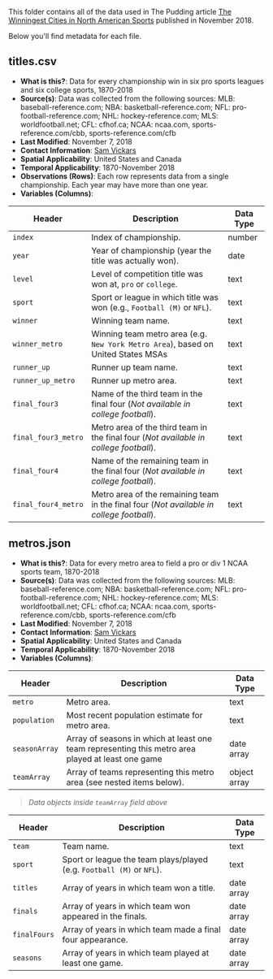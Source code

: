 This folder contains all of the data used in The Pudding article [The Winningest Cities in North American Sports](https://pudding.cool/2018/11/titletowns/) published in November 2018.

Below you'll find metadata for each file.

## titles.csv

- 	**What is this?**: Data for every championship win in six pro sports leagues and six college sports, 1870-2018
-   **Source(s)**: Data was collected from the following sources: MLB: baseball-reference.com; NBA: basketball-reference.com; NFL: pro-football-reference.com; NHL: hockey-reference.com; MLS: worldfootball.net; CFL: cfhof.ca; NCAA: ncaa.com, sports-reference.com/cbb, sports-reference.com/cfb
-   **Last Modified**: November 7, 2018
-   **Contact Information**: [Sam Vickars](mailto:sam.vickars@gmail.com)
-   **Spatial Applicability**: United States and Canada
-   **Temporal Applicability**: 1870-November 2018
-   **Observations (Rows)**: Each row represents data from a single championship. Each year may have more than one year.
-   **Variables (Columns)**:

| Header | Description | Data Type |
|---|---|---|
| `index` | Index of championship. | number |
| `year` | Year of championship (year the title was actually won). | date |
| `level` | Level of competition title was won at, `pro` or `college`. | text |
| `sport` | Sport or league in which title was won (e.g., `Football (M)` or `NFL`). | text |
| `winner` | Winning team name. | text |
| `winner_metro` | Winning team metro area (e.g. `New York Metro Area`), based on United States MSAs | text |
| `runner_up` | Runner up team name. | text |
| `runner_up_metro` | Runner up metro area. | text |
| `final_four3` | Name of the third team in the final four (*Not available in college football*). | text |
| `final_four3_metro` | Metro area of the third team in the final four (*Not available in college football*). | text |
| `final_four4` | Name of the remaining team in the final four (*Not available in college football*). | text |
| `final_four4_metro` | Metro area of the remaining team in the final four (*Not available in college football*). | text |

## metros.json

- 	**What is this?**: Data for every metro area to field a pro or div 1 NCAA sports team, 1870-2018
-   **Source(s)**: Data was collected from the following sources: MLB: baseball-reference.com; NBA: basketball-reference.com; NFL: pro-football-reference.com; NHL: hockey-reference.com; MLS: worldfootball.net; CFL: cfhof.ca; NCAA: ncaa.com, sports-reference.com/cbb, sports-reference.com/cfb
-   **Last Modified**: November 7, 2018
-   **Contact Information**: [Sam Vickars](mailto:sam.vickars@gmail.com)
-   **Spatial Applicability**: United States and Canada
-   **Temporal Applicability**: 1870-November 2018
-   **Variables (Columns)**:

| Header | Description | Data Type |
|---|---|---|
| `metro` | Metro area. | text |
| `population` | Most recent population estimate for metro area. | text |
| `seasonArray` | Array of seasons in which at least one team representing this metro area played at least one game | date array |
| `teamArray` | Array of teams representing this metro area (see nested items below). | object array |

> *Data objects inside `teamArray` field above*

| Header | Description | Data Type |
|---|---|---|
| `team` | Team name. | text |
| `sport` | Sport or league the team plays/played (e.g. `Football (M)` or `NFL`). | text |
| `titles` | Array of years in which team won a title. | date array |
| `finals` | Array of years in which team won appeared in the finals. | date array |
| `finalFours` | Array of years in which team made a final four appearance. | date array |
| `seasons` | Array of years in which team played at least one game. | date array |
